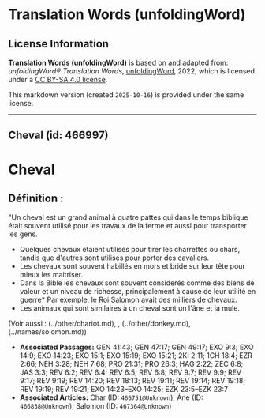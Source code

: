 # Translation Words (unfoldingWord)

## License Information

**Translation Words (unfoldingWord)** is based on and adapted from: _unfoldingWord® Translation Words_, [unfoldingWord](https://unfoldingword.org/utw), 2022, which is licensed under a [CC BY-SA 4.0 license](https://creativecommons.org/licenses/by-sa/4.0/legalcode.en).

This markdown version (created `2025-10-16`) is provided under the same license.



--------------------------------

## Cheval (id: 466997)

Cheval
======

Définition :
------------

"Un cheval est un grand animal à quatre pattes qui dans le temps biblique était souvent utilisé pour les travaux de la ferme et aussi pour transporter les gens.

* Quelques chevaux étaient utilisés pour tirer les charrettes ou chars, tandis que d'autres sont utilisés pour porter des cavaliers.
* Les chevaux sont souvent habillés en mors et bride sur leur tête pour mieux les maitriser.
* Dans la Bible les chevaux sont souvent considerés comme des biens de valeur et un niveau de richesse, principalement à cause de leur utilité en guerre\* Par exemple, le Roi Salomon avait des milliers de chevaux.
* Les animaux qui sont similaires à un cheval sont un l'âne et la mule.

(Voir aussi : (../other/chariot.md), , (../other/donkey.md), (../names/solomon.md))

* **Associated Passages:** GEN 41:43; GEN 47:17; GEN 49:17; EXO 9:3; EXO 14:9; EXO 14:23; EXO 15:1; EXO 15:19; EXO 15:21; 2KI 2:11; 1CH 18:4; EZR 2:66; NEH 3:28; NEH 7:68; PRO 21:31; PRO 26:3; HAG 2:22; ZEC 6:8; JAS 3:3; REV 6:2; REV 6:4; REV 6:5; REV 6:8; REV 9:7; REV 9:9; REV 9:17; REV 9:19; REV 14:20; REV 18:13; REV 19:11; REV 19:14; REV 19:18; REV 19:19; REV 19:21; EXO 14:23–EXO 14:25; EZK 23:5–EZK 23:7
* **Associated Articles:** Char (ID: `466751@Unknown`); Âne  (ID: `466838@Unknown`); Salomon (ID: `467364@Unknown`)

